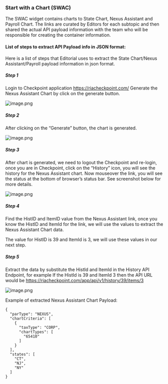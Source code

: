 ### Start with a Chart (SWAC)
The SWAC widget contains charts to State Chart, Nexus Assistant and Payroll Chart.  The links are curated by Editors for each subtopic and then shared the actual API payload information with the team who will be responsible for creating the container information.

#### List of steps to extract API Payload info in JSON format:
Here is a list of steps that Editorial uses to extract the State Chart/Nexus Assistant/Payroll payload information in json format.
##### Step 1
Login to Checkpoint application https://riacheckpoint.com/
Generate the Nexus Assistant Chart by click on the generate button.

![image.png](/.attachments/image-01b1bb9e-140b-43ab-9cd1-b936dae50c9f.png)

##### Step 2
After clicking on the “Generate” button, the chart is generated.

![image.png](/.attachments/image-0e649e80-a882-47fc-b880-d55b974f0352.png)

##### Step 3
After chart is generated, we need to logout the Checkpoint and re-login, once you are in Checkpoint, click on the “History” icon, you will see the history for the Nexus Assistant chart.  Now mouseover the link, you will see the status at the bottom of browser’s status bar.  See screenshot below for more details.

![image.png](/.attachments/image-ef880d88-9376-49a5-adbb-09e86e00dcdc.png)

##### Step 4
Find the HistID and ItemID value from the Nexus Assistant link, once you know the HistID and ItemId for the link, we will use the values to extract the Nexus Assistant Chart data.

The value for HistID is 39 and ItemId is 3, we will use these values in our next step.

##### Step 5
Extract the data by substitute the HistId and ItemId in the History API Endpoint, for example If the HistId is 39 and ItemId 3 then the API URL would be https://riacheckpoint.com/app/api/v1/history/39/items/3

![image.png](/.attachments/image-ff22ea78-254e-4f71-be6a-11bf4031e91e.png)

Example of extracted Nexus Assistant Chart Payload:

```
{
  "parType": "NEXUS",
  "chartCriteria": [
    {
      "taxType": "CORP",
      "chartTypes": [
        "65410"
      ]
    }
  ],
  "states": [
    "CT",
    "NJ",
    "NY"
  ]
}
```
